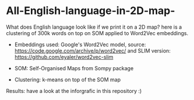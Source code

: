 # All-English-language-in-2D-map-

What does English language look like if we print it on a 2D map? here is a clustering of 300k words on top on SOM applied to Word2Vec embeddings.

- Embeddings used: Google's Word2Vec model, source: https://code.google.com/archive/p/word2vec/ and SLIM version: https://github.com/eyaler/word2vec-slim

- SOM: Self-Organised Maps from Sompy package

- Clustering: k-means on top of the SOM map

Results: have a look at the inforgrafic in this repository :) 
